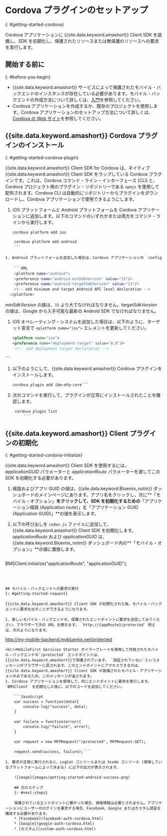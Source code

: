 # Cordova プラグインのセットアップ
{: #getting-started-cordova}

Cordova アプリケーションに {{site.data.keyword.amashort}} Client SDK を装備し、SDK を初期化し、保護されたリソースまたは無保護のリソースへの要求を実行します。

## 開始する前に
{: #before-you-begin}
* {{site.data.keyword.amashort}} サービスによって保護されたモバイル・バックエンドのインスタンスが存在している必要があります。モバイル・バックエンドの作成方法について詳しくは、[入門](getting-started.html)を参照してください。
* Cordova アプリケーションを作成するか、既存のプロジェクトを使用します。Cordova アプリケーションのセットアップ方法について詳しくは、[Cordova の Web サイト](https://cordova.apache.org/)を参照してください。


## {{site.data.keyword.amashort}} Cordova プラグインのインストール
{: #getting-started-cordova-plugin}

{{site.data.keyword.amashort}} Client SDK for Cordova は、ネイティブ {{site.data.keyword.amashort}} Client SDK をラップしている Cordova プラグインです。これは、Cordova コマンド・ライン・インターフェース (CLI) と、Cordova プロジェクト用のプラグイン・リポジトリーである `npmjs` を使用して配布されます。Cordova CLI は自動的にリポジトリーからプラグインをダウンロードし、Cordova アプリケーションで使用できるようにします。


1. iOS プラットフォームと Android プラットフォームを Cordova アプリケーションに追加します。以下のコマンドのいずれかまたは両方をコマンド・ラインから実行します。

	```Bash
	cordova platform add ios
	```
```Bash
	cordova platform add android
	```

1. Android プラットフォームを追加した場合は、Cordova アプリケーションの `config.xml` ファイルに、サポートされる最小 API レベルを追加する必要があります。`config.xml` ファイルを開き、以下の行を `<platform name="android">` エレメントに追加します。

	```XML
	<platform name="android">    
  	<preference name="android-minSdkVersion" value="15"/>
  	<preference name="android-targetSdkVersion" value="23"/>
  	<!-- add minimum and target Android API level declaration -->
  </platform>
```
*minSdkVersion* の値は、`15` より大でなければなりません。*targetSdkVersion* の値は、Google から入手可能な最新の Android SDK でなければなりません。

1. iOS オペレーティング・システムを追加した場合は、以下のように、ターゲット宣言で `<platform name="ios">` エレメントを更新してください。

	```XML
	<platform name="ios">
    <preference name="deployment-target" value="8.0"/>
     <!-- add deployment target declaration -->
  </platform>
```

1. 以下のようにして、{{site.data.keyword.amashort}} Cordova プラグインをインストールします。

 	```Bash
	cordova plugin add ibm-mfp-core```

1. 次のコマンドを実行して、プラグインが正常にインストールされたことを確認します。
    ```Bash
     cordova plugin list
		 ```

## {{site.data.keyword.amashort}} Client プラグインの初期化
{: #getting-started-cordova-initialize}

{{site.data.keyword.amashort}} Client SDK を使用するには、*applicationGUID* パラメーターと *applicationRoute* パラメーターを渡してこの SDK を初期化する必要があります。

1. 経路およびアプリ GUID の値は、{{site.data.keyword.Bluemix_notm}} ダッシュボードのメインページにあります。アプリ名をクリックし、次に**「モバイル・オプション」**をクリックして、SDK を初期化するための**「アプリケーション経路 (Application route)」**と**「アプリケーション GUID (Application GUID)」**の値を表示します。

3. 以下の呼び出しを `index.js` ファイルに追加して、{{site.data.keyword.amashort}} Client SDK を初期化します。<br/>*applicationRoute* および *applicationGUID* は、{{site.data.keyword.Bluemix_notm}} ダッシュボード内の**「モバイル・オプション」**の値に置換します。


	```JavaScript
BMSClient.initialize("applicationRoute", "applicationGUID");
```



## モバイル・バックエンドへの要求の実行
{: #getting-started-request}

{{site.data.keyword.amashort}} Client SDK が初期化された後、モバイル・バックエンドに要求を出すことができるようになります。

1. 新しいモバイル・バックエンドの、保護されたエンドポイントに要求を送信してみてください。ブラウザーで次の URL を開きます。 `http://{appRoute}/protected` 例えば、次のようになります。
```
http://my-mobile-backend.mybluemix.net/protected
```
<br/>MobileFirst Services Starter ボイラープレートを使用して作成されたモバイル・バックエンドの`/protected` エンドポイントは、{{site.data.keyword.amashort}}で保護されています。 `認証されていない`というメッセージがブラウザーに戻されます。このエンドポイントにアクセスできるのは、{{site.data.keyword.amashort}} Client SDK が装備されたモバイル・アプリケーションのみであるため、このメッセージが返されます。
1. Cordova アプリケーションを使用して、同じエンドポイントに要求を実行します。`BMSClient` を初期化した後に、以下のコードを追加してください。

	```JavaScript
	var success = function(data){
		console.log("success", data);
	}

	var failure = function(error){
		console.log("failure", error);
	}

	var request = new MFPRequest("/protected", MFPRequest.GET);

	request.send(success, failure);```

1. 要求が正常に実行されると、LogCat コンソールまたは Xcode コンソール (使用しているプラットフォームによって決まる) に以下の出力が表示されます。

	![image](images/getting-started-android-success.png)

	## 次のステップ
	{: #next-steps}

	保護されているエンドポイントに繋がった場合、資格情報は必要とされません。アプリケーションにユーザーのログインを要求する場合、Facebook、Google またはカスタム認証を構成する必要があります。
	* [Facebook](facebook-auth-cordova.html)
	* [Google](google-auth-cordova.html)
	* [カスタム](custom-auth-cordova.html)
